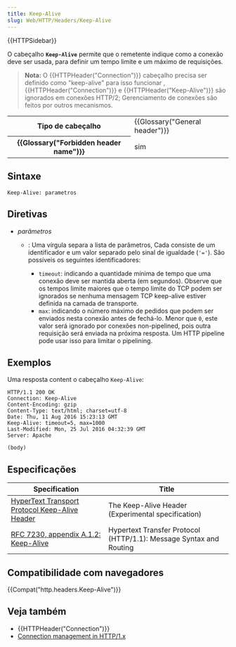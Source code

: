 ```yaml
---
title: Keep-Alive
slug: Web/HTTP/Headers/Keep-Alive
---
```


{{HTTPSidebar}}

O cabeçalho **`Keep-Alive`** permite que o remetente indique como a conexão deve ser usada, para definir um tempo limite e um máximo de requisições.

> **Nota:** O {{HTTPHeader("Connection")}} cabeçalho precisa ser definido como "keep-alive" para isso funcionar , {{HTTPHeader("Connection")}} e {{HTTPHeader("Keep-Alive")}} são ignorados em conexões HTTP/2; Gerenciamento de conexões são feitos por outros mecanismos.

<table class="properties">
  <tbody>
    <tr>
      <th scope="row">Tipo de cabeçalho</th>
      <td>{{Glossary("General header")}}</td>
    </tr>
    <tr>
      <th scope="row">{{Glossary("Forbidden header name")}}</th>
      <td>sim</td>
    </tr>
  </tbody>
</table>

## Sintaxe

```
Keep-Alive: parametros
```

## Diretivas

- _parâmetros_

  - : Uma vírgula separa a lista de parâmetros, Cada consiste de um identificador e um valor separado pelo sinal de igualdade (`'='`). São possíveis os seguintes identificadores:

    - `timeout`: indicando a quantidade mínima de tempo que uma conexão deve ser mantida aberta (em segundos). Observe que os tempos limite maiores que o tempo limite do TCP podem ser ignorados se nenhuma mensagem TCP keep-alive estiver definida na camada de transporte.
    - `max`: indicando o número máximo de pedidos que podem ser enviados nesta conexão antes de fechá-lo. Menor que `0`, este valor será ignorado por conexões non-pipelined, pois outra requisição será enviada na próxima resposta. Um HTTP pipeline pode usar isso para limitar o pipelining.

## Exemplos

Uma resposta content o cabeçalho `Keep-Alive`:

```
HTTP/1.1 200 OK
Connection: Keep-Alive
Content-Encoding: gzip
Content-Type: text/html; charset=utf-8
Date: Thu, 11 Aug 2016 15:23:13 GMT
Keep-Alive: timeout=5, max=1000
Last-Modified: Mon, 25 Jul 2016 04:32:39 GMT
Server: Apache

(body)
```

## Especificações

| Specification                                                                                                                     | Title                                                              |
| --------------------------------------------------------------------------------------------------------------------------------- | ------------------------------------------------------------------ |
| [HyperText Transport Protocol Keep-Alive Header](https://tools.ietf.org/id/draft-thomson-hybi-http-timeout-01.html#rfc.section.2) | The Keep-Alive Header (Experimental specification)                 |
| [RFC 7230, appendix A.1.2: Keep-Alive](https://tools.ietf.org/html/rfc7230#appendix-A.1.2)                                        | Hypertext Transfer Protocol (HTTP/1.1): Message Syntax and Routing |

## Compatibilidade com navegadores

{{Compat("http.headers.Keep-Alive")}}

## Veja também

- {{HTTPHeader("Connection")}}
- [Connection management in HTTP/1.x](/pt-BR/docs/Web/HTTP/Connection_management_in_HTTP_1.x)

